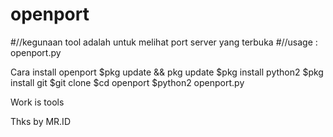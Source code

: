 # openport
#//kegunaan tool adalah untuk melihat port server yang terbuka
#//usage : openport.py

Cara install openport
$pkg update && pkg update
$pkg install python2
$pkg install git 
$git clone 
$cd openport
$python2 openport.py 

Work is tools 

Thks by MR.ID
